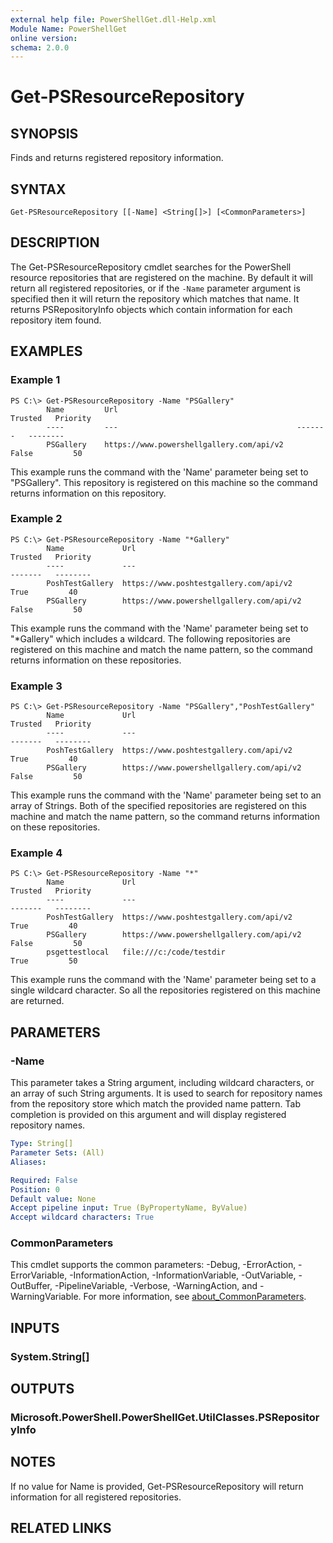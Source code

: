 ```yaml
---
external help file: PowerShellGet.dll-Help.xml
Module Name: PowerShellGet
online version:
schema: 2.0.0
---
```


# Get-PSResourceRepository

## SYNOPSIS
Finds and returns registered repository information.

## SYNTAX

```
Get-PSResourceRepository [[-Name] <String[]>] [<CommonParameters>]
```

## DESCRIPTION
The Get-PSResourceRepository cmdlet searches for the PowerShell resource repositories that are registered on the machine. By default it will return all registered repositories, or if the `-Name` parameter argument is specified then it will return the repository which matches that name. It returns PSRepositoryInfo objects which contain information for each repository item found.

## EXAMPLES

### Example 1
```
PS C:\> Get-PSResourceRepository -Name "PSGallery"
        Name         Url                                        Trusted   Priority
        ----         ---                                        -------   --------
        PSGallery    https://www.powershellgallery.com/api/v2     False         50
```

This example runs the command with the 'Name' parameter being set to "PSGallery". This repository is registered on this machine so the command returns information on this repository.

### Example 2
```
PS C:\> Get-PSResourceRepository -Name "*Gallery"
        Name             Url                                          Trusted   Priority
        ----             ---                                          -------   --------
        PoshTestGallery  https://www.poshtestgallery.com/api/v2          True         40
        PSGallery        https://www.powershellgallery.com/api/v2       False         50

```

This example runs the command with the 'Name' parameter being set to "*Gallery" which includes a wildcard. The following repositories are registered on this machine and match the name pattern, so the command returns information on these repositories.

### Example 3
```
PS C:\> Get-PSResourceRepository -Name "PSGallery","PoshTestGallery"
        Name             Url                                          Trusted   Priority
        ----             ---                                          -------   --------
        PoshTestGallery  https://www.poshtestgallery.com/api/v2          True         40
        PSGallery        https://www.powershellgallery.com/api/v2       False         50

```

This example runs the command with the 'Name' parameter being set to an array of Strings. Both of the specified repositories are registered on this machine and match the name pattern, so the command returns information on these repositories.

### Example 4
```
PS C:\> Get-PSResourceRepository -Name "*"
        Name             Url                                          Trusted   Priority
        ----             ---                                          -------   --------
        PoshTestGallery  https://www.poshtestgallery.com/api/v2          True         40
        PSGallery        https://www.powershellgallery.com/api/v2       False         50
        psgettestlocal   file:///c:/code/testdir                         True         50

```

This example runs the command with the 'Name' parameter being set to a single wildcard character. So all the repositories registered on this machine are returned.

## PARAMETERS

### -Name
This parameter takes a String argument, including wildcard characters, or an array of such String arguments. It is used to search for repository names from the repository store which match the provided name pattern. Tab completion is provided on this argument and will display registered repository names.

```yaml
Type: String[]
Parameter Sets: (All)
Aliases:

Required: False
Position: 0
Default value: None
Accept pipeline input: True (ByPropertyName, ByValue)
Accept wildcard characters: True
```

### CommonParameters
This cmdlet supports the common parameters: -Debug, -ErrorAction, -ErrorVariable, -InformationAction, -InformationVariable, -OutVariable, -OutBuffer, -PipelineVariable, -Verbose, -WarningAction, and -WarningVariable. For more information, see [about_CommonParameters](http://go.microsoft.com/fwlink/?LinkID=113216).

## INPUTS

### System.String[]

## OUTPUTS

### Microsoft.PowerShell.PowerShellGet.UtilClasses.PSRepositoryInfo

## NOTES
If no value for Name is provided, Get-PSResourceRepository will return information for all registered repositories.

## RELATED LINKS
